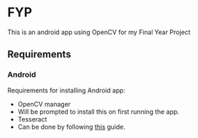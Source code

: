 # FYP

This is an android app using OpenCV for my Final Year Project

## Requirements

### Android


Requirements for installing Android app:
* OpenCV manager
 * Will be prompted to install this on first running the app.
* Tesseract
 * Can be done by following [this](http://gaut.am/making-an-ocr-android-app-using-tesseract/) guide.
